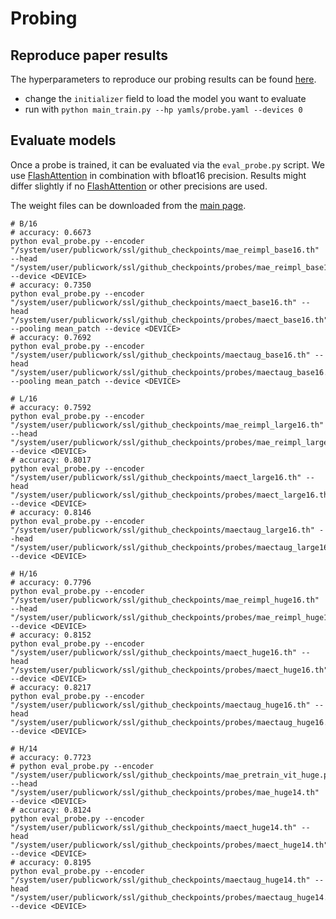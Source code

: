 # Probing

## Reproduce paper results

The hyperparameters to reproduce our probing results can be found 
[here](https://github.com/ml-jku/MAE-CT/blob/e5bc604d1d9003da823e6d832a5ad6762f6897c1/yamls/probe.yaml).
- change the `initializer` field to load the model you want to evaluate
- run with `python main_train.py --hp yamls/probe.yaml --devices 0`


## Evaluate models

Once a probe is trained, it can be evaluated via the `eval_probe.py` script. We use
[FlashAttention](https://github.com/HazyResearch/flash-attention) in combination with bfloat16 precision.
Results might differ slightly if no [FlashAttention](https://github.com/HazyResearch/flash-attention) or other 
precisions are used.

The weight files can be downloaded from the [main page](https://github.com/ml-jku/MAE-CT).

```
# B/16
# accuracy: 0.6673
python eval_probe.py --encoder "/system/user/publicwork/ssl/github_checkpoints/mae_reimpl_base16.th" --head "/system/user/publicwork/ssl/github_checkpoints/probes/mae_reimpl_base16.th" --device <DEVICE>
# accuracy: 0.7350
python eval_probe.py --encoder "/system/user/publicwork/ssl/github_checkpoints/maect_base16.th" --head "/system/user/publicwork/ssl/github_checkpoints/probes/maect_base16.th" --pooling mean_patch --device <DEVICE>
# accuracy: 0.7692
python eval_probe.py --encoder "/system/user/publicwork/ssl/github_checkpoints/maectaug_base16.th" --head "/system/user/publicwork/ssl/github_checkpoints/probes/maectaug_base16.th" --pooling mean_patch --device <DEVICE>

# L/16
# accuracy: 0.7592
python eval_probe.py --encoder "/system/user/publicwork/ssl/github_checkpoints/mae_reimpl_large16.th" --head "/system/user/publicwork/ssl/github_checkpoints/probes/mae_reimpl_large16.th" --device <DEVICE>
# accuracy: 0.8017
python eval_probe.py --encoder "/system/user/publicwork/ssl/github_checkpoints/maect_large16.th" --head "/system/user/publicwork/ssl/github_checkpoints/probes/maect_large16.th" --device <DEVICE>
# accuracy: 0.8146
python eval_probe.py --encoder "/system/user/publicwork/ssl/github_checkpoints/maectaug_large16.th" --head "/system/user/publicwork/ssl/github_checkpoints/probes/maectaug_large16.th" --device <DEVICE>

# H/16
# accuracy: 0.7796
python eval_probe.py --encoder "/system/user/publicwork/ssl/github_checkpoints/mae_reimpl_huge16.th" --head "/system/user/publicwork/ssl/github_checkpoints/probes/mae_reimpl_huge16.th" --device <DEVICE>
# accuracy: 0.8152
python eval_probe.py --encoder "/system/user/publicwork/ssl/github_checkpoints/maect_huge16.th" --head "/system/user/publicwork/ssl/github_checkpoints/probes/maect_huge16.th" --device <DEVICE>
# accuracy: 0.8217
python eval_probe.py --encoder "/system/user/publicwork/ssl/github_checkpoints/maectaug_huge16.th" --head "/system/user/publicwork/ssl/github_checkpoints/probes/maectaug_huge16.th" --device <DEVICE>

# H/14
# accuracy: 0.7723
# python eval_probe.py --encoder "/system/user/publicwork/ssl/github_checkpoints/mae_pretrain_vit_huge.pth" --head "/system/user/publicwork/ssl/github_checkpoints/probes/mae_huge14.th" --device <DEVICE>
# accuracy: 0.8124
python eval_probe.py --encoder "/system/user/publicwork/ssl/github_checkpoints/maect_huge14.th" --head "/system/user/publicwork/ssl/github_checkpoints/probes/maect_huge14.th" --device <DEVICE>
# accuracy: 0.8195
python eval_probe.py --encoder "/system/user/publicwork/ssl/github_checkpoints/maectaug_huge14.th" --head "/system/user/publicwork/ssl/github_checkpoints/probes/maectaug_huge14.th" --device <DEVICE>
```